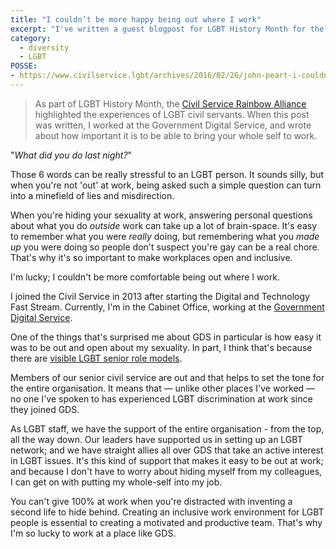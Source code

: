 ```yaml
---
title: "I couldn’t be more happy being out where I work"
excerpt: "I've written a guest blogpost for LGBT History Month for the Civil Service Rainbow Alliance - the representative organisation of the 20,000 LGB* staff in the Civil Service."
category:
  - diversity
  - LGBT
POSSE:
- https://www.civilservice.lgbt/archives/2016/02/26/john-peart-i-couldnt-be-more-comfortable-being-out-where-i-work/
---
```


> As part of LGBT History Month, the [Civil Service Rainbow Alliance](//www.civilservice.lgbt) highlighted the experiences of LGBT civil servants. When this post was written, I worked at the Government Digital Service, and wrote about how important it is to be able to bring your whole self to work.

"*What did you do last night?*"

Those 6 words can be really stressful to an LGBT person. It sounds silly, but when you're not 'out' at work, being asked such a simple question can turn into a minefield of lies and misdirection.

When you're hiding your sexuality at work, answering personal questions about what you do <em>outside</em> work can take up a lot of brain-space. It's easy to remember what you were <em>really</em> doing, but remembering what you <em>made up</em> you were doing so people don't suspect you're gay can be a real chore. That's why it's so important to make workplaces open and inclusive.

I'm lucky; I couldn't be more comfortable being out where I work.

I joined the Civil Service in 2013 after starting the Digital and Technology Fast Stream. Currently, I'm in the Cabinet Office, working at the <a href="https://gds.blog.gov.uk/">Government Digital Service</a>.

One of the things that's surprised me about GDS in particular is how easy it was to be out and open about my sexuality. In part, I think that's because there are <a href="http://ukcsra.com/2016/02/19/stephen-foreshew-cain-civil-servants-have-been-at-the-forefront-of-equality-work/">visible LGBT senior role models</a>.

Members of our senior civil service are out and that helps to set the tone for the entire organisation. It means that — unlike other places I've worked — no one I've spoken to has experienced LGBT discrimination at work since they joined GDS.

As LGBT staff, we have the support of the entire organisation - from the top, all the way down. Our leaders have supported us in setting up an LGBT network; and we have straight allies all over GDS that take an active interest in LGBT issues. It's this kind of support that makes it easy to be out at work; and because I don't have to worry about hiding myself from my colleagues, I can get on with putting my whole-self into my job.

You can't  give 100% at work when you're distracted with inventing a second life to hide behind. Creating an inclusive work environment for LGBT people is essential to creating a motivated and productive team. That's why I'm so lucky to work at a place like GDS.